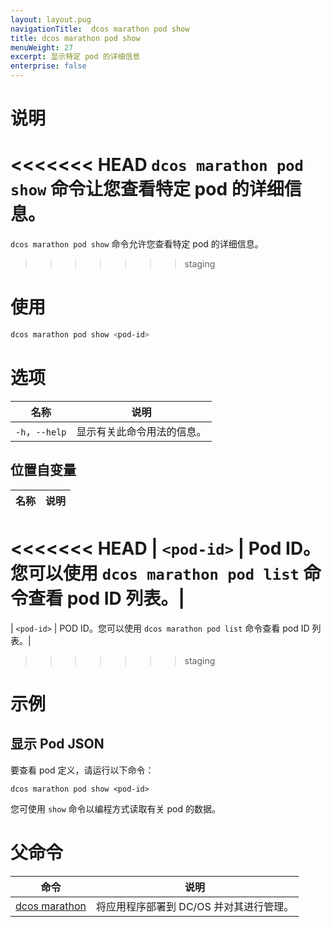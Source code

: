 ```yaml
---
layout: layout.pug
navigationTitle:  dcos marathon pod show
title: dcos marathon pod show
menuWeight: 27
excerpt: 显示特定 pod 的详细信息
enterprise: false
---
```



# 说明
<<<<<<< HEAD
`dcos marathon pod show` 命令让您查看特定 pod 的详细信息。
=======
`dcos marathon pod show` 命令允许您查看特定 pod 的详细信息。
>>>>>>> staging

# 使用

```bash
dcos marathon pod show <pod-id> 
```

# 选项

| 名称 | 说明 |
|---------|-------------|
| `-h`，`--help` | 显示有关此命令用法的信息。 |

## 位置自变量

| 名称 | 说明 |
|---------|-------------|
<<<<<<< HEAD
| `<pod-id>` | Pod ID。您可以使用 `dcos marathon pod list` 命令查看 pod ID 列表。|
=======
| `<pod-id>` | POD ID。您可以使用 `dcos marathon pod list` 命令查看 pod ID 列表。|
>>>>>>> staging



# 示例

## 显示 Pod JSON
要查看 pod 定义，请运行以下命令：
```
dcos marathon pod show <pod-id>
```
您可使用 `show` 命令以编程方式读取有关 pod 的数据。

# 父命令

| 命令 | 说明 |
|---------|-------------|
| [dcos marathon](/cn/1.12/cli/command-reference/dcos-marathon/) | 将应用程序部署到 DC/OS 并对其进行管理。|